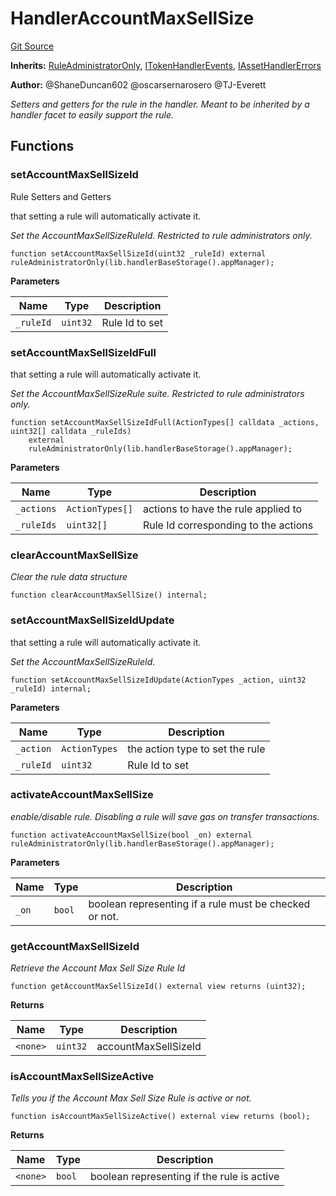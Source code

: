 # HandlerAccountMaxSellSize
[Git Source](https://github.com/thrackle-io/tron/blob/67919752074a6ad99319926c762bce79963a8aa4/src/client/token/handler/ruleContracts/HandlerAccountMaxSellSize.sol)

**Inherits:**
[RuleAdministratorOnly](/src/protocol/economic/RuleAdministratorOnly.sol/contract.RuleAdministratorOnly.md), [ITokenHandlerEvents](/src/common/IEvents.sol/interface.ITokenHandlerEvents.md), [IAssetHandlerErrors](/src/common/IErrors.sol/interface.IAssetHandlerErrors.md)

**Author:**
@ShaneDuncan602 @oscarsernarosero @TJ-Everett

*Setters and getters for the rule in the handler. Meant to be inherited by a handler
facet to easily support the rule.*


## Functions
### setAccountMaxSellSizeId

Rule Setters and Getters

that setting a rule will automatically activate it.

*Set the AccountMaxSellSizeRuleId. Restricted to rule administrators only.*


```solidity
function setAccountMaxSellSizeId(uint32 _ruleId) external ruleAdministratorOnly(lib.handlerBaseStorage().appManager);
```
**Parameters**

|Name|Type|Description|
|----|----|-----------|
|`_ruleId`|`uint32`|Rule Id to set|


### setAccountMaxSellSizeIdFull

that setting a rule will automatically activate it.

*Set the AccountMaxSellSizeRule suite. Restricted to rule administrators only.*


```solidity
function setAccountMaxSellSizeIdFull(ActionTypes[] calldata _actions, uint32[] calldata _ruleIds)
    external
    ruleAdministratorOnly(lib.handlerBaseStorage().appManager);
```
**Parameters**

|Name|Type|Description|
|----|----|-----------|
|`_actions`|`ActionTypes[]`|actions to have the rule applied to|
|`_ruleIds`|`uint32[]`|Rule Id corresponding to the actions|


### clearAccountMaxSellSize

*Clear the rule data structure*


```solidity
function clearAccountMaxSellSize() internal;
```

### setAccountMaxSellSizeIdUpdate

that setting a rule will automatically activate it.

*Set the AccountMaxSellSizeRuleId.*


```solidity
function setAccountMaxSellSizeIdUpdate(ActionTypes _action, uint32 _ruleId) internal;
```
**Parameters**

|Name|Type|Description|
|----|----|-----------|
|`_action`|`ActionTypes`|the action type to set the rule|
|`_ruleId`|`uint32`|Rule Id to set|


### activateAccountMaxSellSize

*enable/disable rule. Disabling a rule will save gas on transfer transactions.*


```solidity
function activateAccountMaxSellSize(bool _on) external ruleAdministratorOnly(lib.handlerBaseStorage().appManager);
```
**Parameters**

|Name|Type|Description|
|----|----|-----------|
|`_on`|`bool`|boolean representing if a rule must be checked or not.|


### getAccountMaxSellSizeId

*Retrieve the Account Max Sell Size Rule Id*


```solidity
function getAccountMaxSellSizeId() external view returns (uint32);
```
**Returns**

|Name|Type|Description|
|----|----|-----------|
|`<none>`|`uint32`|accountMaxSellSizeId|


### isAccountMaxSellSizeActive

*Tells you if the Account Max Sell Size Rule is active or not.*


```solidity
function isAccountMaxSellSizeActive() external view returns (bool);
```
**Returns**

|Name|Type|Description|
|----|----|-----------|
|`<none>`|`bool`|boolean representing if the rule is active|


